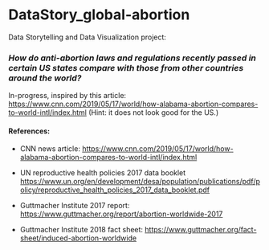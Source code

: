 # DataStory_global-abortion
Data Storytelling and Data Visualization project: 
### *How do anti-abortion laws and regulations recently passed in certain US states compare with those from other countries around the world?*

In-progress, inspired by this article: https://www.cnn.com/2019/05/17/world/how-alabama-abortion-compares-to-world-intl/index.html
(Hint: it does not look good for the US.)




#### References:
* CNN news article:
https://www.cnn.com/2019/05/17/world/how-alabama-abortion-compares-to-world-intl/index.html

* UN reproductive health policies 2017 data booklet
https://www.un.org/en/development/desa/population/publications/pdf/policy/reproductive_health_policies_2017_data_booklet.pdf


* Guttmacher Institute 2017 report:
https://www.guttmacher.org/report/abortion-worldwide-2017

* Guttmacher Institute 2018 fact sheet:
https://www.guttmacher.org/fact-sheet/induced-abortion-worldwide
